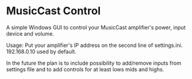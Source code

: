 # MusicCast Control

A simple Windows GUI to control your MusicCast amplifier's power, input device and volume.

Usage: Put your amplifier's IP address on the second line of settings.ini. 192.168.0.10 used by default.


In the future the plan is to include possibility to add/remove inputs from settings file and to add controls for at least lows mids and highs.
